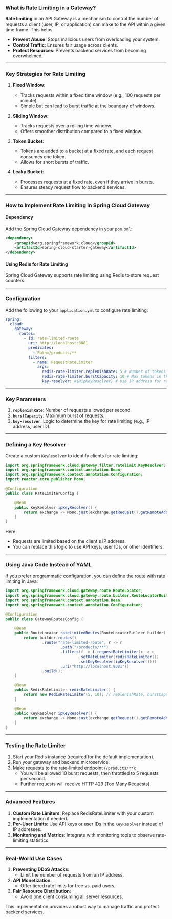 ### **What is Rate Limiting in a Gateway?**

**Rate limiting** in an API Gateway is a mechanism to control the number of requests a client (user, IP, or application) can make to the API within a given time frame. This helps:
- **Prevent Abuse**: Stops malicious users from overloading your system.
- **Control Traffic**: Ensures fair usage across clients.
- **Protect Resources**: Prevents backend services from becoming overwhelmed.

---

### **Key Strategies for Rate Limiting**

1. **Fixed Window**:
    - Tracks requests within a fixed time window (e.g., 100 requests per minute).
    - Simple but can lead to burst traffic at the boundary of windows.

2. **Sliding Window**:
    - Tracks requests over a rolling time window.
    - Offers smoother distribution compared to a fixed window.

3. **Token Bucket**:
    - Tokens are added to a bucket at a fixed rate, and each request consumes one token.
    - Allows for short bursts of traffic.

4. **Leaky Bucket**:
    - Processes requests at a fixed rate, even if they arrive in bursts.
    - Ensures steady request flow to backend services.

---

### **How to Implement Rate Limiting in Spring Cloud Gateway**

#### **Dependency**
Add the Spring Cloud Gateway dependency in your `pom.xml`:
```xml
<dependency>
    <groupId>org.springframework.cloud</groupId>
    <artifactId>spring-cloud-starter-gateway</artifactId>
</dependency>
```

#### **Using Redis for Rate Limiting**
Spring Cloud Gateway supports rate limiting using Redis to store request counters.

---

### **Configuration**

Add the following to your `application.yml` to configure rate limiting:

```yaml
spring:
  cloud:
    gateway:
      routes:
        - id: rate-limited-route
          uri: http://localhost:8081
          predicates:
            - Path=/products/**
          filters:
            - name: RequestRateLimiter
              args:
                redis-rate-limiter.replenishRate: 5 # Number of tokens added per second
                redis-rate-limiter.burstCapacity: 10 # Max tokens in the bucket
                key-resolver: #{@ipKeyResolver} # Use IP address for rate limiting
```

---

### **Key Parameters**
1. **`replenishRate`**: Number of requests allowed per second.
2. **`burstCapacity`**: Maximum burst of requests.
3. **`key-resolver`**: Logic to determine the key for rate limiting (e.g., IP address, user ID).

---

### **Defining a Key Resolver**

Create a custom `KeyResolver` to identify clients for rate limiting:

```java
import org.springframework.cloud.gateway.filter.ratelimit.KeyResolver;
import org.springframework.context.annotation.Bean;
import org.springframework.context.annotation.Configuration;
import reactor.core.publisher.Mono;

@Configuration
public class RateLimiterConfig {

    @Bean
    public KeyResolver ipKeyResolver() {
        return exchange -> Mono.just(exchange.getRequest().getRemoteAddress().getAddress().getHostAddress());
    }
}
```

Here:
- Requests are limited based on the client's IP address.
- You can replace this logic to use API keys, user IDs, or other identifiers.

---

### **Using Java Code Instead of YAML**
If you prefer programmatic configuration, you can define the route with rate limiting in Java:

```java
import org.springframework.cloud.gateway.route.RouteLocator;
import org.springframework.cloud.gateway.route.builder.RouteLocatorBuilder;
import org.springframework.context.annotation.Bean;
import org.springframework.context.annotation.Configuration;

@Configuration
public class GatewayRoutesConfig {

    @Bean
    public RouteLocator rateLimitedRoutes(RouteLocatorBuilder builder) {
        return builder.routes()
                .route("rate-limited-route", r -> r
                        .path("/products/**")
                        .filters(f -> f.requestRateLimiter(c -> c
                                .setRateLimiter(redisRateLimiter())
                                .setKeyResolver(ipKeyResolver())))
                        .uri("http://localhost:8081"))
                .build();
    }

    @Bean
    public RedisRateLimiter redisRateLimiter() {
        return new RedisRateLimiter(5, 10); // replenishRate, burstCapacity
    }

    @Bean
    public KeyResolver ipKeyResolver() {
        return exchange -> Mono.just(exchange.getRequest().getRemoteAddress().getAddress().getHostAddress());
    }
}
```

---

### **Testing the Rate Limiter**

1. Start your Redis instance (required for the default implementation).
2. Run your gateway and backend microservice.
3. Make requests to the rate-limited endpoint (`/products/**`):
    - You will be allowed 10 burst requests, then throttled to 5 requests per second.
    - Further requests will receive HTTP 429 (Too Many Requests).

---

### **Advanced Features**
1. **Custom Rate Limiters**: Replace RedisRateLimiter with your custom implementation if needed.
2. **Per-User Limits**: Use API keys or user IDs in the `KeyResolver` instead of IP addresses.
3. **Monitoring and Metrics**: Integrate with monitoring tools to observe rate-limiting statistics.

---

### **Real-World Use Cases**
1. **Preventing DDoS Attacks**:
    - Limit the number of requests from an IP address.
2. **API Monetization**:
    - Offer tiered rate limits for free vs. paid users.
3. **Fair Resource Distribution**:
    - Avoid one client consuming all server resources.

This implementation provides a robust way to manage traffic and protect backend services.
